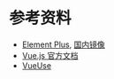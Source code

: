 # 参考资料

- [Element Plus](https://element-plus.org/zh-CN/), [国内镜像](https://element-plus.gitee.io/zh-CN/)
- [Vue.js 官方文档](https://cn.vuejs.org)
- [VueUse](https://vueuse.org)
